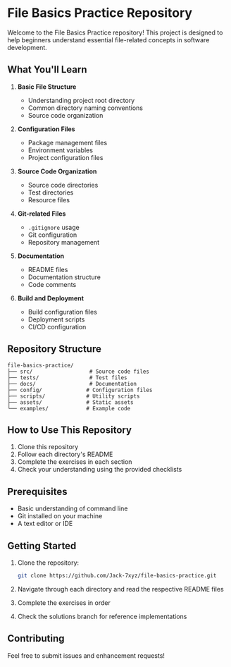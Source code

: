 # File Basics Practice Repository

Welcome to the File Basics Practice repository! This project is designed to help beginners understand essential file-related concepts in software development.

## What You'll Learn

1. **Basic File Structure**
   - Understanding project root directory
   - Common directory naming conventions
   - Source code organization

2. **Configuration Files**
   - Package management files
   - Environment variables
   - Project configuration files

3. **Source Code Organization**
   - Source code directories
   - Test directories
   - Resource files

4. **Git-related Files**
   - `.gitignore` usage
   - Git configuration
   - Repository management

5. **Documentation**
   - README files
   - Documentation structure
   - Code comments

6. **Build and Deployment**
   - Build configuration files
   - Deployment scripts
   - CI/CD configuration

## Repository Structure

```
file-basics-practice/
├── src/                  # Source code files
├── tests/                # Test files
├── docs/                 # Documentation
├── config/              # Configuration files
├── scripts/             # Utility scripts
├── assets/              # Static assets
└── examples/            # Example code
```

## How to Use This Repository

1. Clone this repository
2. Follow each directory's README
3. Complete the exercises in each section
4. Check your understanding using the provided checklists

## Prerequisites

- Basic understanding of command line
- Git installed on your machine
- A text editor or IDE

## Getting Started

1. Clone the repository:
   ```bash
   git clone https://github.com/Jack-7xyz/file-basics-practice.git
   ```

2. Navigate through each directory and read the respective README files
3. Complete the exercises in order
4. Check the solutions branch for reference implementations

## Contributing

Feel free to submit issues and enhancement requests!